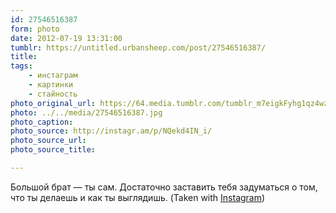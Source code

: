 ```yaml
---
id: 27546516387
form: photo
date: 2012-07-19 13:31:00
tumblr: https://untitled.urbansheep.com/post/27546516387/
title:
tags:
    - инстаграм
    - картинки
    - стайность
photo_original_url: https://64.media.tumblr.com/tumblr_m7eigkFyhg1qz4wzio1_640.jpg
photo: ../../media/27546516387.jpg
photo_caption:
photo_source: http://instagr.am/p/NQekd4IN_i/
photo_source_url:
photo_source_title:

---
```


<p>Большой брат — ты сам. Достаточно заставить тебя задуматься о том, что ты делаешь и как ты выглядишь. (Taken with <a href="http://instagram.com">Instagram</a>)</p>
